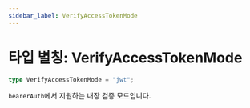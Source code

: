 ```yaml
---
sidebar_label: VerifyAccessTokenMode
---
```


# 타입 별칭: VerifyAccessTokenMode

```ts
type VerifyAccessTokenMode = "jwt";
```

`bearerAuth`에서 지원하는 내장 검증 모드입니다.
